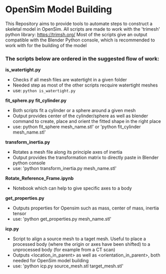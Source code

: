 # OpenSim Model Building
This Repository aims to provide tools to automate steps to construct a skeletal model in OpenSim.
All scripts are made to work with the 'trimesh' python library: https://trimsh.org/
Most of the scripts give an output compatible with the Blender Python console, which is recommended to work with for the building of the model

### The scripts below are ordered in the suggested flow of work:

**is_watertight.py**
- Checks if all mesh files are watertight in a given folder
- Needed step as most of the other scripts recquire watertight meshes
- use: `python is_watertight.py`

**fit_sphere.py**
**fit_cylinder.py**
- Both scripts fit a cylinder or a sphere around a given mesh
- Output provides center of the cylinder/sphere as well as blender command to create, place and orient the fitted shape in the right place
- use: python fit_sphere mesh_name.stl' or 'python fit_cylinder mesh_name.stl'

**transform_inertia.py**
- Rotates a mesh file along its principle axes of inertia
- Output provides the transformation matrix to directly paste in Blender python console
- use: 'python transform_inertia.py mesh_name.stl'


**Rotate_Reference_Frame.ipynb**
- Notebook which can help to give specific axes to a body

**get_properties.py**
- Outputs properties for Opensim such as mass, center of mass, inertia tensor
- use: 'python get_properties.py mesh_name.stl'

**icp.py**
- Script to align a source mesh to a taget mesh. Useful to place a processed body (where the origin or axes have been shifted) to a unprocessed body (for example from a CT scan)
- Outputs <location_in_parent> as well as <orientation_in_parent>, both needed for OpenSim model building
- use: 'python icp.py source_mesh.stl target_mesh.stl'

